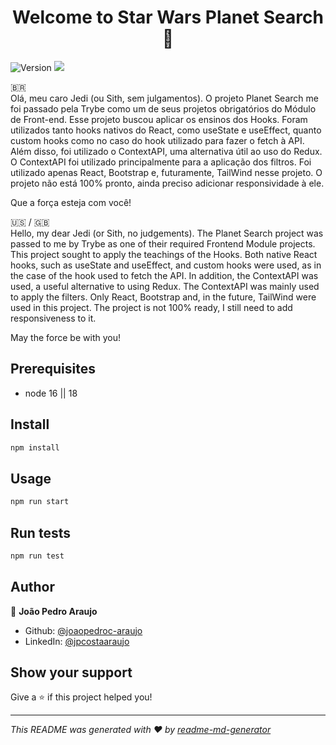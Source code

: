 <h1 align="center">Welcome to Star Wars Planet Search 👋</h1>
<p>
  <img alt="Version" src="https://img.shields.io/badge/version-0.1.0-blue.svg?cacheSeconds=2592000" />
  <img src="https://img.shields.io/badge/node-16%20%7C%7C%2018-blue.svg" />
</p>

<p>🇧🇷 <br/>
Olá, meu caro Jedi (ou Sith, sem julgamentos).
O projeto Planet Search me foi passado pela Trybe como um de seus projetos obrigatórios do Módulo de Front-end. Esse projeto buscou aplicar os ensinos dos Hooks. Foram utilizados tanto hooks nativos do React, como useState e useEffect, quanto custom hooks como no caso do hook utilizado para fazer o fetch à API. Além disso, foi utilizado o ContextAPI, uma alternativa útil ao uso do Redux. O ContextAPI foi utilizado principalmente para a aplicação dos filtros.
Foi utilizado apenas React, Bootstrap e, futuramente, TailWind nesse projeto.
O projeto não está 100% pronto, ainda preciso adicionar responsividade à ele.

Que a força esteja com você!
</p>
<p>
🇺🇸 / 🇬🇧<br/>
Hello, my dear Jedi (or Sith, no judgements).
The Planet Search project was passed to me by Trybe as one of their required Frontend Module projects. This project sought to apply the teachings of the Hooks. Both native React hooks, such as useState and useEffect, and custom hooks were used, as in the case of the hook used to fetch the API. In addition, the ContextAPI was used, a useful alternative to using Redux. The ContextAPI was mainly used to apply the filters.
Only React, Bootstrap and, in the future, TailWind were used in this project.
The project is not 100% ready, I still need to add responsiveness to it.

May the force be with you!
</p>

## Prerequisites

- node 16 || 18

## Install

```sh
npm install
```

## Usage

```sh
npm run start
```

## Run tests

```sh
npm run test
```

## Author

👤 **João Pedro Araujo**

* Github: [@joaopedroc-araujo](https://github.com/joaopedroc-araujo)
* LinkedIn: [@jpcostaaraujo](https://linkedin.com/in/jpcostaaraujo)

## Show your support

Give a ⭐️ if this project helped you!

***
_This README was generated with ❤️ by [readme-md-generator](https://github.com/kefranabg/readme-md-generator)_
